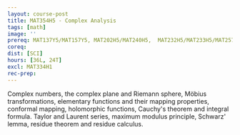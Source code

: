 ```yaml
---
layout: course-post
title: MAT354H5 - Complex Analysis
tags: [math]
image: ''
prereq: MAT137Y5/MAT157Y5, MAT202H5/MAT240H5,  MAT232H5/MAT233H5/MAT257Y5
coreq: 
dist: [SCI]
hours: [36L, 24T]
excl: MAT334H1
rec-prep: 
---
```


Complex numbers, the complex plane and Riemann sphere, M&#246;bius transformations, elementary functions and their mapping properties, conformal mapping, holomorphic functions, Cauchy's theorem and integral formula. Taylor and Laurent series, maximum modulus principle, Schwarz' lemma, residue theorem and residue calculus.
